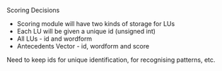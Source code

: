 Scoring Decisions

- Scoring module will have two kinds of storage for LUs
- Each LU will be given a unique id (unsigned int)
- All LUs - id and wordform
- Antecedents Vector - id, wordform and score

Need to keep ids for unique identification, for recognising patterns, etc.

